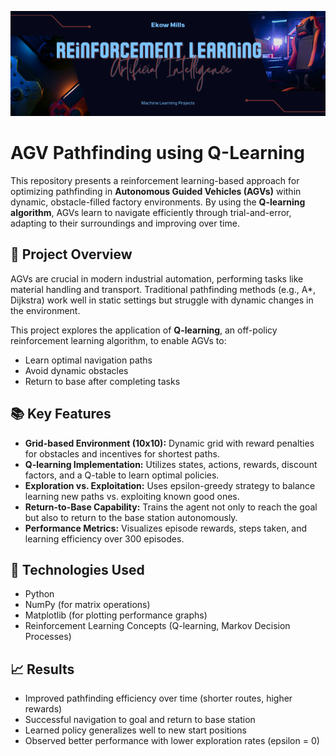 ![Reinforcement Learning](./RL.png)

# AGV Pathfinding using Q-Learning

This repository presents a reinforcement learning-based approach for optimizing pathfinding in **Autonomous Guided Vehicles (AGVs)** within dynamic, obstacle-filled factory environments. By using the **Q-learning algorithm**, AGVs learn to navigate efficiently through trial-and-error, adapting to their surroundings and improving over time.

## 🧠 Project Overview

AGVs are crucial in modern industrial automation, performing tasks like material handling and transport. Traditional pathfinding methods (e.g., A*, Dijkstra) work well in static settings but struggle with dynamic changes in the environment.

This project explores the application of **Q-learning**, an off-policy reinforcement learning algorithm, to enable AGVs to:
- Learn optimal navigation paths
- Avoid dynamic obstacles
- Return to base after completing tasks

## 📚 Key Features

- **Grid-based Environment (10x10):** Dynamic grid with reward penalties for obstacles and incentives for shortest paths.
- **Q-learning Implementation:** Utilizes states, actions, rewards, discount factors, and a Q-table to learn optimal policies.
- **Exploration vs. Exploitation:** Uses epsilon-greedy strategy to balance learning new paths vs. exploiting known good ones.
- **Return-to-Base Capability:** Trains the agent not only to reach the goal but also to return to the base station autonomously.
- **Performance Metrics:** Visualizes episode rewards, steps taken, and learning efficiency over 300 episodes.

## 🔧 Technologies Used

- Python 
- NumPy (for matrix operations)
- Matplotlib (for plotting performance graphs)
- Reinforcement Learning Concepts (Q-learning, Markov Decision Processes)

## 📈 Results

- Improved pathfinding efficiency over time (shorter routes, higher rewards)
- Successful navigation to goal and return to base station
- Learned policy generalizes well to new start positions
- Observed better performance with lower exploration rates (epsilon = 0)


